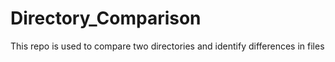 # Directory_Comparison
This repo is used to compare two directories and identify differences in files
